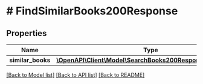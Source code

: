 # # FindSimilarBooks200Response

## Properties

Name | Type | Description | Notes
------------ | ------------- | ------------- | -------------
**similar_books** | [**\OpenAPI\Client\Model\SearchBooks200ResponseBooksInner[]**](SearchBooks200ResponseBooksInner.md) |  | [optional]

[[Back to Model list]](../../README.md#models) [[Back to API list]](../../README.md#endpoints) [[Back to README]](../../README.md)
